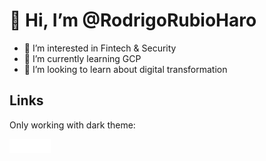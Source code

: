 # 👋 Hi, I’m @RodrigoRubioHaro
- 👀 I’m interested in Fintech & Security
- 🌱 I’m currently learning GCP
- 💞️ I’m looking to learn about digital transformation


## Links
Only working with dark theme:

<a href="http://rubioharo.tech" target="_blank"><img align="left" alt="aakarsh.me" width="22px" src="https://github.com/RubioHaro/ReposSRC/blob/main/web.svg" /></a>
<a href="https://linkedin.com/in/rodrigo-rubio-haro/" target="_blank"><img align="left" alt="Rodrigo R. Rubio Haro | LinkedIn" width="22px" src="https://github.com/RubioHaro/ReposSRC/blob/main/linkedin.svg" />
<a href="https://rubio-haro.medium.com" target="_blank"><img align="left" alt="Aakarsh B | Medium" width="22px" src="https://github.com/RubioHaro/ReposSRC/blob/main/medium.svg" />
